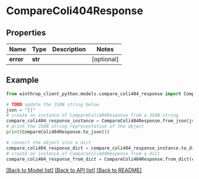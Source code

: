 # CompareColi404Response


## Properties

Name | Type | Description | Notes
------------ | ------------- | ------------- | -------------
**error** | **str** |  | [optional] 

## Example

```python
from winthrop_client_python.models.compare_coli404_response import CompareColi404Response

# TODO update the JSON string below
json = "{}"
# create an instance of CompareColi404Response from a JSON string
compare_coli404_response_instance = CompareColi404Response.from_json(json)
# print the JSON string representation of the object
print(CompareColi404Response.to_json())

# convert the object into a dict
compare_coli404_response_dict = compare_coli404_response_instance.to_dict()
# create an instance of CompareColi404Response from a dict
compare_coli404_response_from_dict = CompareColi404Response.from_dict(compare_coli404_response_dict)
```
[[Back to Model list]](../README.md#documentation-for-models) [[Back to API list]](../README.md#documentation-for-api-endpoints) [[Back to README]](../README.md)



